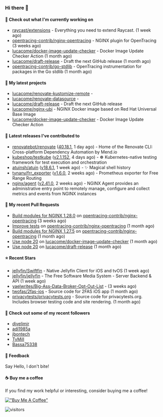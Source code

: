### Hi there 👋

#### 👷 Check out what I'm currently working on

- [raycast/extensions](https://github.com/raycast/extensions) - Everything you need to extend Raycast. (1 week ago)
- [opentracing-contrib/nginx-opentracing](https://github.com/opentracing-contrib/nginx-opentracing) - NGINX plugin for OpenTracing (3 weeks ago)
- [lucacome/docker-image-update-checker](https://github.com/lucacome/docker-image-update-checker) - Docker Image Update Checker Action (1 month ago)
- [lucacome/draft-release](https://github.com/lucacome/draft-release) - Draft the next GitHub release (1 month ago)
- [opentracing-contrib/go-stdlib](https://github.com/opentracing-contrib/go-stdlib) - OpenTracing instrumentation for packages in the Go stdlib (1 month ago)

#### 🌱 My latest projects

- [lucacome/renovate-kustomize-remote](https://github.com/lucacome/renovate-kustomize-remote) - 
- [lucacome/renovate-datasource](https://github.com/lucacome/renovate-datasource) - 
- [lucacome/draft-release](https://github.com/lucacome/draft-release) - Draft the next GitHub release
- [lucacome/nginx-ubi](https://github.com/lucacome/nginx-ubi) - NGINX Docker image based on Red Hat Universal Base Image
- [lucacome/docker-image-update-checker](https://github.com/lucacome/docker-image-update-checker) - Docker Image Update Checker Action

#### 🔭 Latest releases I've contributed to

- [renovatebot/renovate](https://github.com/renovatebot/renovate) ([40.18.1](https://github.com/renovatebot/renovate/releases/tag/40.18.1), 1 day ago) - Home of the Renovate CLI: Cross-platform Dependency Automation by Mend.io
- [kubeshop/testkube](https://github.com/kubeshop/testkube) ([v2.1.152](https://github.com/kubeshop/testkube/releases/tag/v2.1.152), 4 days ago) - ☸️ Kubernetes-native testing framework for test execution and orchestration
- [atuinsh/atuin](https://github.com/atuinsh/atuin) ([v18.6.1](https://github.com/atuinsh/atuin/releases/tag/v18.6.1), 1 week ago) - ✨ Magical shell history
- [tynany/frr_exporter](https://github.com/tynany/frr_exporter) ([v1.6.0](https://github.com/tynany/frr_exporter/releases/tag/v1.6.0), 2 weeks ago) - Prometheus exporter for Free Range Routing
- [nginx/agent](https://github.com/nginx/agent) ([v2.41.0](https://github.com/nginx/agent/releases/tag/v2.41.0), 2 weeks ago) - NGINX Agent provides an administrative entry point to remotely manage, configure and collect metrics and events from NGINX instances

#### 🔨 My recent Pull Requests

- [Build modules for NGINX 1.28.0](https://github.com/opentracing-contrib/nginx-opentracing/pull/840) on [opentracing-contrib/nginx-opentracing](https://github.com/opentracing-contrib/nginx-opentracing) (3 weeks ago)
- [Improve tests](https://github.com/opentracing-contrib/nginx-opentracing/pull/836) on [opentracing-contrib/nginx-opentracing](https://github.com/opentracing-contrib/nginx-opentracing) (1 month ago)
- [Build modules for NGINX 1.27.5](https://github.com/opentracing-contrib/nginx-opentracing/pull/835) on [opentracing-contrib/nginx-opentracing](https://github.com/opentracing-contrib/nginx-opentracing) (1 month ago)
- [Use node 20](https://github.com/lucacome/docker-image-update-checker/pull/218) on [lucacome/docker-image-update-checker](https://github.com/lucacome/docker-image-update-checker) (1 month ago)
- [Use node 20](https://github.com/lucacome/draft-release/pull/543) on [lucacome/draft-release](https://github.com/lucacome/draft-release) (1 month ago)

#### ⭐ Recent Stars

- [jellyfin/Swiftfin](https://github.com/jellyfin/Swiftfin) - Native Jellyfin Client for iOS and tvOS  (1 week ago)
- [jellyfin/jellyfin](https://github.com/jellyfin/jellyfin) - The Free Software Media System - Server Backend &amp; API (1 week ago)
- [yaelwrites/Big-Ass-Data-Broker-Opt-Out-List](https://github.com/yaelwrites/Big-Ass-Data-Broker-Opt-Out-List) -  (3 weeks ago)
- [twofas/2fas-ios](https://github.com/twofas/2fas-ios) - Source code for 2FAS iOS app (1 month ago)
- [privacytests/privacytests.org](https://github.com/privacytests/privacytests.org) - Source code for privacytests.org. Includes browser testing code and site rendering. (1 month ago)

#### 👯 Check out some of my recent followers

- [djvelimir](https://github.com/djvelimir)
- [adi1985a](https://github.com/adi1985a)
- [jbontech](https://github.com/jbontech)
- [TyMill](https://github.com/TyMill)
- [Bassa75338](https://github.com/Bassa75338)

#### 💬 Feedback

Say Hello, I don't bite!

#### ☕ Buy me a coffee

If you find my work helpful or interesting, consider buying me a coffee!

[!["Buy Me A Coffee"](https://www.buymeacoffee.com/assets/img/custom_images/orange_img.png)](https://www.buymeacoffee.com/lucacome)

![visitors](https://visitor-badge.laobi.icu/badge?page_id=lucacome.visitor-badge)
#
